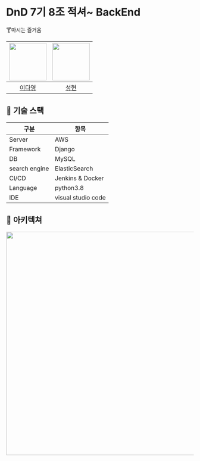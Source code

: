 # DnD 7기 8조 적셔~ BackEnd
🍸마시는 즐거움   

| [<img src="https://github.com/youngDaLee.png" width="100">](https://github.com/youngDaLee) | [<img src="https://github.com/dvlops87.png" width="100">](https://github.com/dvlops87) |
| :--------: | :--------: |
| [이다영](https://github.com/youngDaLee) | [성현](https://github.com/dvlops87) |


## 🍹 기술 스택
|구분|항목|
|---|---|
|Server|AWS|
|Framework|Django|
|DB|MySQL|
|search engine|ElasticSearch|
|CI/CD|Jenkins & Docker|
|Language|python3.8|
|IDE|visual studio code|

## 🥃 아키텍쳐
<img width="600" src="https://user-images.githubusercontent.com/64643665/179388018-c254d7cc-629b-40dd-bcc9-e909a8605f30.png">